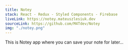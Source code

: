 ```yaml
---
title: Notey
stack: React - Redux - Styled Components - Firebase
liveLink: https://notey.mateuszlesiuk.dev
sourceLink: https://github.com/M4Tdev/Notey
img: "./notey.png"
---
```


This is Notey app where you can save your note for later...